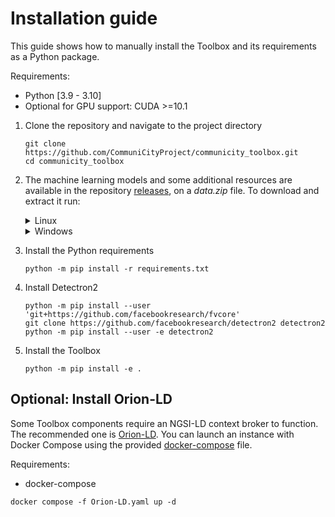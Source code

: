 # Installation guide

This guide shows how to manually install the Toolbox and its requirements as a Python package.

Requirements:
- Python [3.9 - 3.10]
- Optional for GPU support: CUDA >=10.1

1. Clone the repository and navigate to the project directory

    ```
    git clone https://github.com/CommuniCityProject/communicity_toolbox.git
    cd communicity_toolbox
    ```

2. The machine learning models and some additional resources are available in the repository [releases](https://github.com/CommuniCityProject/communicity_toolbox/releases), on a _data.zip_ file. To download and extract it run:
    
    <details>
    <summary>Linux</summary>

    ```
    bash ./download_data.sh
    ```

    </details>
    <details>
    <summary>Windows</summary>

    ```
    ./download_data.bat
    ```
    
    </details>

3. Install the Python requirements

    ```
    python -m pip install -r requirements.txt
    ```

4. Install Detectron2

    ```
    python -m pip install --user 'git+https://github.com/facebookresearch/fvcore'
    git clone https://github.com/facebookresearch/detectron2 detectron2
    python -m pip install --user -e detectron2
    ```

5. Install the Toolbox

    ```
    python -m pip install -e .
    ```

## Optional: Install Orion-LD
Some Toolbox components require an NGSI-LD context broker to function. The recommended one is [Orion-LD](https://github.com/FIWARE/context.Orion-LD). You can launch an instance with Docker Compose using the provided [docker-compose](../Orion-LD.yaml) file.

Requirements:
- docker-compose

```
docker compose -f Orion-LD.yaml up -d
```
